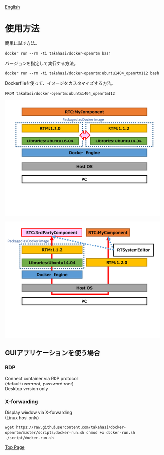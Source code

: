 [English](../usage)

使用方法
========

簡単に試す方法。

`docker run --rm -ti takahasi/docker-openrtm bash`

バージョンを指定して実行する方法。

`docker run --rm -ti takahasi/docker-openrtm:ubuntu1404_openrtm112 bash`

Dockerfileを使って、イメージをカスタマイズする方法。

`FROM takahasi/docker-openrtm:ubuntu1404_openrtm112`

![OpenRTM on Docker as a Development Environment](../img/sample1.png)

![OpenRTM on Docker as a Verification Environment](../img/sample2.png)

GUIアプリケーションを使う場合
-----------------------------

### RDP
Connect container via RDP protocol  
(default user:root, password:root)  
Desktop version only

### X-forwarding
Display window via X-forwarding  
(Linux host only)  

`wget https://raw.githubusercontent.com/takahasi/docker-openrtm/master/scripts/docker-run.sh
chmod +x docker-run.sh
./script/docker-run.sh`


[Top Page](index)

